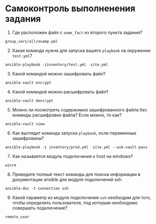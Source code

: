 # Самоконтроль выполненения задания

1. Где расположен файл с `some_fact` из второго пункта задания?
```
group_vars/all/examp.yml
```
2. Какая команда нужна для запуска вашего `playbook` на окружении `test.yml`?
```
ansible-playbook -iinventory/test.yml  site.yml
```
3. Какой командой можно зашифровать файл?
```
ansible-vault encrypt
```
4. Какой командой можно расшифровать файл?
```
ansible-vault dencrypt
```
5. Можно ли посмотреть содержимое зашифрованного файла без команды расшифровки файла? Если можно, то как?
```
ansible-vault view
```
6. Как выглядит команда запуска `playbook`, если переменные зашифрованы?
```
ansible-playbook -i inventory/prod.yml  site.yml --ask-vault-pass
```

7. Как называется модуль подключения к host на windows?
```
winrm
```

8. Приведите полный текст команды для поиска информации в документации ansible для модуля подключений ssh
```
ansible-doc -t connection ssh
```

9. Какой параметр из модуля подключения `ssh` необходим для того, чтобы определить пользователя, под которым необходимо совершать подключение?
```
remote_user
```
